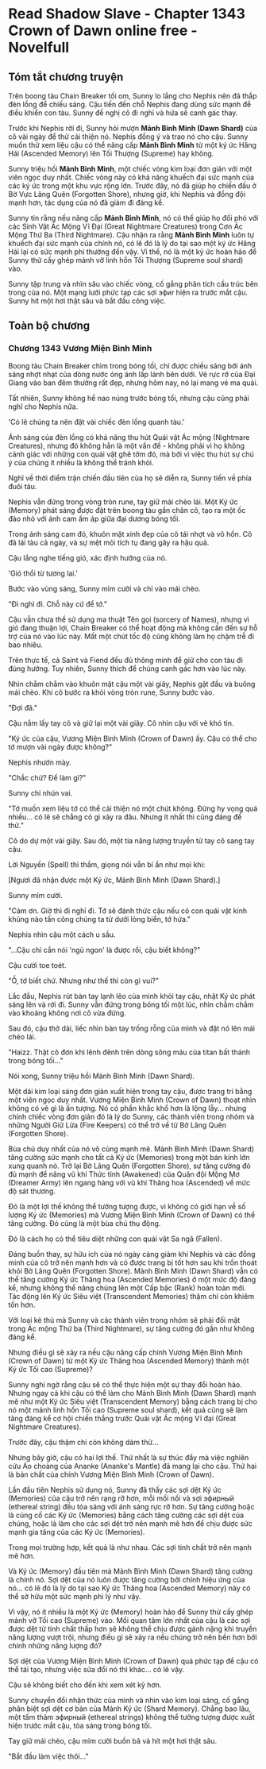 # Read Shadow Slave - Chapter 1343 Crown of Dawn online free - Novelfull

## Tóm tắt chương truyện

Trên boong tàu Chain Breaker tối om, Sunny lo lắng cho Nephis nên đã thắp đèn lồng để chiếu sáng. Cậu tiến đến chỗ Nephis đang dùng sức mạnh để điều khiển con tàu. Sunny đề nghị cô đi nghỉ và hứa sẽ canh gác thay.

Trước khi Nephis rời đi, Sunny hỏi mượn **Mảnh Bình Minh (Dawn Shard)** của cô vài ngày để thử cải thiện nó. Nephis đồng ý và trao nó cho cậu. Sunny muốn thử xem liệu cậu có thể nâng cấp **Mảnh Bình Minh** từ một ký ức Hăng Hái (Ascended Memory) lên Tối Thượng (Supreme) hay không.

Sunny triệu hồi **Mảnh Bình Minh**, một chiếc vòng kim loại đơn giản với một viên ngọc duy nhất. Chiếc vòng này có khả năng khuếch đại sức mạnh của các ký ức trong một khu vực rộng lớn. Trước đây, nó đã giúp họ chiến đấu ở Bờ Vực Lãng Quên (Forgotten Shore), nhưng giờ, khi Nephis và đồng đội mạnh hơn, tác dụng của nó đã giảm đi đáng kể.

Sunny tin rằng nếu nâng cấp **Mảnh Bình Minh**, nó có thể giúp họ đối phó với các Sinh Vật Ác Mộng Vĩ Đại (Great Nightmare Creatures) trong Cơn Ác Mộng Thứ Ba (Third Nightmare). Cậu nhận ra rằng **Mảnh Bình Minh** luôn tự khuếch đại sức mạnh của chính nó, có lẽ đó là lý do tại sao một ký ức Hăng Hái lại có sức mạnh phi thường đến vậy. Vì thế, nó là một ký ức hoàn hảo để Sunny thử cấy ghép mảnh vỡ linh hồn Tối Thượng (Supreme soul shard) vào.

Sunny tập trung và nhìn sâu vào chiếc vòng, cố gắng phân tích cấu trúc bên trong của nó. Một mạng lưới phức tạp các sợi эфиr hiện ra trước mắt cậu. Sunny hít một hơi thật sâu và bắt đầu công việc.

## Toàn bộ chương

### Chương 1343 Vương Miện Bình Minh

Boong tàu Chain Breaker chìm trong bóng tối, chỉ được chiếu sáng bởi ánh sáng nhợt nhạt của dòng nước óng ánh lấp lánh bên dưới. Vẻ rực rỡ của Đại Giang vào ban đêm thường rất đẹp, nhưng hôm nay, nó lại mang vẻ ma quái.

Tất nhiên, Sunny không hề nao núng trước bóng tối, nhưng cậu cũng phải nghĩ cho Nephis nữa.

'Có lẽ chúng ta nên đặt vài chiếc đèn lồng quanh tàu.'

Ánh sáng của đèn lồng có khả năng thu hút Quái vật Ác mộng (Nightmare Creatures), nhưng đó không hẳn là một vấn đề - không phải vì họ không cảnh giác với những con quái vật ghê tởm đó, mà bởi vì việc thu hút sự chú ý của chúng ít nhiều là không thể tránh khỏi.

Nghĩ về thời điểm trận chiến đầu tiên của họ sẽ diễn ra, Sunny tiến về phía đuôi tàu.

Nephis vẫn đứng trong vòng tròn rune, tay giữ mái chèo lái. Một Ký ức (Memory) phát sáng được đặt trên boong tàu gần chân cô, tạo ra một ốc đảo nhỏ với ánh cam ấm áp giữa đại dương bóng tối.

Trong ánh sáng cam đó, khuôn mặt xinh đẹp của cô tái nhợt và vô hồn. Cô đã lái tàu cả ngày, và sự mệt mỏi tích tụ đang gây ra hậu quả.

Cậu lắng nghe tiếng gió, xác định hướng của nó.

'Gió thổi từ tương lai.'

Bước vào vùng sáng, Sunny mỉm cười và chỉ vào mái chèo.

"Đi nghỉ đi. Chỗ này cứ để tớ."

Cậu vẫn chưa thể sử dụng ma thuật Tên gọi (sorcery of Names), nhưng vì gió đang thuận lợi, Chain Breaker có thể hoạt động mà không cần đến sự hỗ trợ của nó vào lúc này. Mất một chút tốc độ cũng không làm họ chậm trễ đi bao nhiêu.

Trên thực tế, cả Saint và Fiend đều đủ thông minh để giữ cho con tàu đi đúng hướng. Tuy nhiên, Sunny thích để chúng canh gác hơn vào lúc này.

Nhìn chằm chằm vào khuôn mặt cậu một vài giây, Nephis gật đầu và buông mái chèo. Khi cô bước ra khỏi vòng tròn rune, Sunny bước vào.

"Đợi đã."

Cậu nắm lấy tay cô và giữ lại một vài giây. Cô nhìn cậu với vẻ khó tin.

"Ký ức của cậu, Vương Miện Bình Minh (Crown of Dawn) ấy. Cậu có thể cho tớ mượn vài ngày được không?"

Nephis nhướn mày.

"Chắc chứ? Để làm gì?"

Sunny chỉ nhún vai.

"Tớ muốn xem liệu tớ có thể cải thiện nó một chút không. Đừng hy vọng quá nhiều... có lẽ sẽ chẳng có gì xảy ra đâu. Nhưng ít nhất thì cũng đáng để thử."

Cô do dự một vài giây. Sau đó, một tia năng lượng truyền từ tay cô sang tay cậu.

Lời Nguyền (Spell) thì thầm, giọng nói vẫn bí ẩn như mọi khi:

\[Ngươi đã nhận được một Ký ức, Mảnh Bình Minh (Dawn Shard).]

Sunny mỉm cười.

"Cảm ơn. Giờ thì đi nghỉ đi. Tớ sẽ đánh thức cậu nếu có con quái vật kinh khủng nào tấn công chúng ta từ dưới lòng biển, tớ hứa."

Nephis nhìn cậu một cách u sầu.

"...Cậu chỉ cần nói 'ngủ ngon' là được rồi, cậu biết không?"

Cậu cười toe toét.

"Ồ, tớ biết chứ. Nhưng như thế thì còn gì vui?"

Lắc đầu, Nephis rút bàn tay lạnh lẽo của mình khỏi tay cậu, nhặt Ký ức phát sáng lên và rời đi. Sunny vẫn đứng trong bóng tối một lúc, nhìn chằm chằm vào khoảng không nơi cô vừa đứng.

Sau đó, cậu thở dài, liếc nhìn bàn tay trống rỗng của mình và đặt nó lên mái chèo lái.

"Haizz. Thật cô đơn khi lênh đênh trên dòng sông máu của titan bất thánh trong bóng tối..."

Nói xong, Sunny triệu hồi Mảnh Bình Minh (Dawn Shard).

Một dải kim loại sáng đơn giản xuất hiện trong tay cậu, được trang trí bằng một viên ngọc duy nhất. Vương Miện Bình Minh (Crown of Dawn) thoạt nhìn không có vẻ gì là ấn tượng. Nó có phần khắc khổ hơn là lộng lẫy... nhưng chính chiếc vòng đơn giản đó là lý do Sunny, các thành viên trong nhóm và những Người Giữ Lửa (Fire Keepers) có thể trở về từ Bờ Lãng Quên (Forgotten Shore).

Bùa chú duy nhất của nó vô cùng mạnh mẽ. Mảnh Bình Minh (Dawn Shard) tăng cường sức mạnh cho tất cả Ký ức (Memories) trong một bán kính lớn xung quanh nó. Trở lại Bờ Lãng Quên (Forgotten Shore), sự tăng cường đó đủ mạnh để nâng vũ khí Thức tỉnh (Awakened) của Quân đội Mộng Mơ (Dreamer Army) lên ngang hàng với vũ khí Thăng hoa (Ascended) về mức độ sát thương.

Đó là một lợi thế không thể tưởng tượng được, vì không có giới hạn về số lượng Ký ức (Memories) mà Vương Miện Bình Minh (Crown of Dawn) có thể tăng cường. Đó cũng là một bùa chú thụ động.

Đó là cách họ có thể tiêu diệt những con quái vật Sa ngã (Fallen).

Đáng buồn thay, sự hữu ích của nó ngày càng giảm khi Nephis và các đồng minh của cô trở nên mạnh hơn và có được trang bị tốt hơn sau khi trốn thoát khỏi Bờ Lãng Quên (Forgotten Shore). Mảnh Bình Minh (Dawn Shard) vẫn có thể tăng cường Ký ức Thăng hoa (Ascended Memories) ở một mức độ đáng kể, nhưng không thể nâng chúng lên một Cấp bậc (Rank) hoàn toàn mới. Tác động lên Ký ức Siêu việt (Transcendent Memories) thậm chí còn khiêm tốn hơn.

Với loại kẻ thù mà Sunny và các thành viên trong nhóm sẽ phải đối mặt trong Ác mộng Thứ ba (Third Nightmare), sự tăng cường đó gần như không đáng kể.

Nhưng điều gì sẽ xảy ra nếu cậu nâng cấp chính Vương Miện Bình Minh (Crown of Dawn) từ một Ký ức Thăng hoa (Ascended Memory) thành một Ký ức Tối cao (Supreme)?

Sunny nghi ngờ rằng cậu sẽ có thể thực hiện một sự thay đổi hoàn hảo. Nhưng ngay cả khi cậu có thể làm cho Mảnh Bình Minh (Dawn Shard) mạnh mẽ như một Ký ức Siêu việt (Transcendent Memory) bằng cách trang bị cho nó một mảnh linh hồn Tối cao (Supreme soul shard), kết quả cũng sẽ làm tăng đáng kể cơ hội chiến thắng trước Quái vật Ác mộng Vĩ đại (Great Nightmare Creatures).

Trước đây, cậu thậm chí còn không dám thử...

Nhưng bây giờ, cậu có hai lợi thế. Thứ nhất là sự thúc đẩy mà việc nghiên cứu Áo choàng của Ananke (Ananke's Mantle) đã mang lại cho cậu. Thứ hai là bản chất của chính Vương Miện Bình Minh (Crown of Dawn).

Lần đầu tiên Nephis sử dụng nó, Sunny đã thấy các sợi dệt Ký ức (Memories) của cậu trở nên rạng rỡ hơn, mỗi mối nối và sợi эфирный (ethereal string) đều tỏa sáng với ánh sáng rực rỡ hơn. Sự tăng cường hoặc là củng cố các Ký ức (Memories) bằng cách tăng cường các sợi dệt của chúng, hoặc là làm cho các sợi dệt trở nên mạnh mẽ hơn để chịu được sức mạnh gia tăng của các Ký ức (Memories).

Trong mọi trường hợp, kết quả là như nhau. Các sợi tinh chất trở nên mạnh mẽ hơn.

Và Ký ức (Memory) đầu tiên mà Mảnh Bình Minh (Dawn Shard) tăng cường là chính nó. Sợi dệt của nó luôn được tăng cường bởi chính hiệu ứng của nó... có lẽ đó là lý do tại sao Ký ức Thăng hoa (Ascended Memory) này có thể sở hữu một sức mạnh phi lý như vậy.

Vì vậy, nó ít nhiều là một Ký ức (Memory) hoàn hảo để Sunny thử cấy ghép mảnh vỡ Tối cao (Supreme) vào. Mối quan tâm lớn nhất của cậu là các sợi được dệt từ tinh chất thấp hơn sẽ không thể chịu được gánh nặng khi truyền năng lượng vượt trội, nhưng điều gì sẽ xảy ra nếu chúng trở nên bền hơn bởi chính những năng lượng đó?

Sợi dệt của Vương Miện Bình Minh (Crown of Dawn) quá phức tạp để cậu có thể tái tạo, nhưng việc sửa đổi nó thì khác... có lẽ vậy.

Cậu sẽ không biết cho đến khi xem xét kỹ hơn.

Sunny chuyển đổi nhận thức của mình và nhìn vào kim loại sáng, cố gắng phân biệt sợi dệt cơ bản của Mảnh Ký ức (Shard Memory). Chẳng bao lâu, một tấm thảm эфирный (ethereal strings) không thể tưởng tượng được xuất hiện trước mắt cậu, tỏa sáng trong bóng tối.

Tay giữ mái chèo, cậu mỉm cười buồn bã và hít một hơi thật sâu.

"Bắt đầu làm việc thôi..."